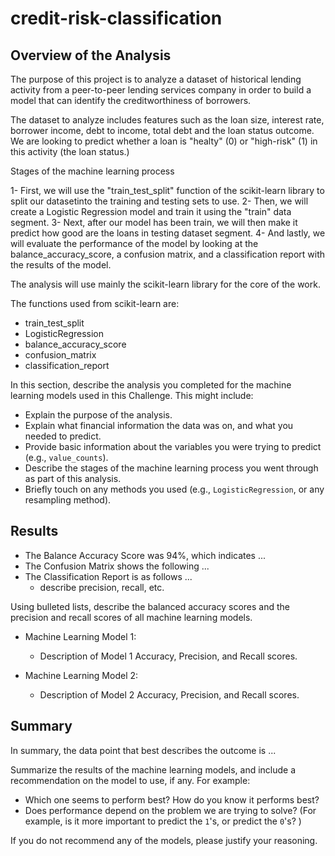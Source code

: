 # credit-risk-classification

## Overview of the Analysis

The purpose of this project is to analyze a dataset of historical lending activity from a peer-to-peer lending services company in order to build a model that can identify the creditworthiness of borrowers. 

The dataset to analyze includes features such as the loan size, interest rate, borrower income, debt to income, total debt and the loan status outcome.  We are looking to predict whether a loan is "healty" (0) or "high-risk" (1) in this activity (the loan status.)

Stages of the machine learning process

1- First, we will use the "train_test_split" function of the scikit-learn library to split our datasetinto the training and testing sets to use. 
2- Then, we will create a Logistic Regression model and train it using the "train" data segment. 
3- Next, after our model has been train, we will then make it predict how good are the loans in testing dataset segment. 
4- And lastly, we will evaluate the performance of the model by looking at the balance_accuracy_score, a confusion matrix, and a classification report with the results of the model.

The analysis will use mainly the scikit-learn library for the core of the work.  

The functions used from scikit-learn are: 
- train_test_split
- LogisticRegression
- balance_accuracy_score
- confusion_matrix
- classification_report


In this section, describe the analysis you completed for the machine learning models used in this Challenge. This might include:

* Explain the purpose of the analysis.
* Explain what financial information the data was on, and what you needed to predict.
* Provide basic information about the variables you were trying to predict (e.g., `value_counts`).
* Describe the stages of the machine learning process you went through as part of this analysis.
* Briefly touch on any methods you used (e.g., `LogisticRegression`, or any resampling method).

## Results

- The Balance Accuracy Score was 94%, which indicates ...
- The Confusion Matrix shows the following ...
- The Classification Report is as follows ...
  - describe precision, recall, etc.

Using bulleted lists, describe the balanced accuracy scores and the precision and recall scores of all machine learning models.

* Machine Learning Model 1:
  * Description of Model 1 Accuracy, Precision, and Recall scores.



* Machine Learning Model 2:
  * Description of Model 2 Accuracy, Precision, and Recall scores.

## Summary

In summary, the data point that best describes the outcome is ...

Summarize the results of the machine learning models, and include a recommendation on the model to use, if any. For example:
* Which one seems to perform best? How do you know it performs best?
* Does performance depend on the problem we are trying to solve? (For example, is it more important to predict the `1`'s, or predict the `0`'s? )

If you do not recommend any of the models, please justify your reasoning.
